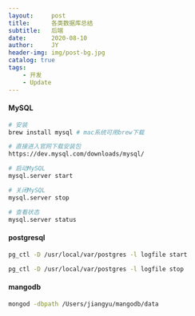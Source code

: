 ```yaml
---
layout:     post
title:      各类数据库总结
subtitle:   后端
date:       2020-08-10
author:     JY
header-img: img/post-bg.jpg
catalog: true
tags:
    - 开发
    - Update
---
```




#### MySQL

```bash
# 安装
brew install mysql # mac系统可用brew下载

# 直接进入官网下载安装包
https://dev.mysql.com/downloads/mysql/

# 启动MySQL
mysql.server start

# 关闭MySQL
mysql.server stop

# 查看状态
mysql.server status
```



#### postgresql

```bash
pg_ctl -D /usr/local/var/postgres -l logfile start

pg_ctl -D /usr/local/var/postgres -l logfile stop
```



#### mangodb

```bash
mongod -dbpath /Users/jiangyu/mangodb/data
```



